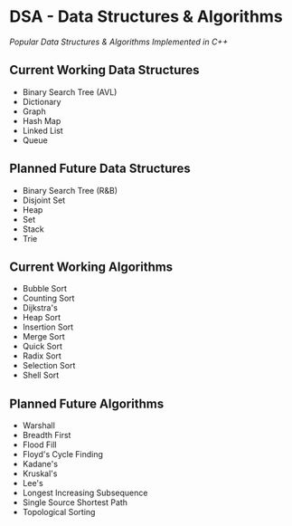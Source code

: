 # DSA - Data Structures & Algorithms

*Popular Data Structures & Algorithms Implemented in C++*

## Current Working Data Structures
- Binary Search Tree (AVL)
- Dictionary
- Graph
- Hash Map
- Linked List
- Queue

## Planned Future Data Structures
- Binary Search Tree (R&B)
- Disjoint Set
- Heap
- Set
- Stack
- Trie

## Current Working Algorithms
- Bubble Sort
- Counting Sort
- Dijkstra's
- Heap Sort
- Insertion Sort
- Merge Sort
- Quick Sort
- Radix Sort
- Selection Sort
- Shell Sort

## Planned Future Algorithms
- Warshall
- Breadth First
- Flood Fill
- Floyd's Cycle Finding
- Kadane's
- Kruskal's
- Lee's
- Longest Increasing Subsequence
- Single Source Shortest Path
- Topological Sorting
